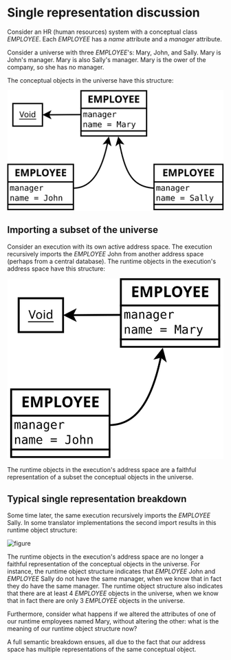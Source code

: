 # Single representation discussion

Consider an HR (human resources) system with a conceptual class *EMPLOYEE*.
Each *EMPLOYEE* has a *name* attribute and a *manager* attribute.

Consider a universe with three *EMPLOYEE*'s: Mary, John, and Sally. Mary is
John's manager. Mary is also Sally's manager. Mary is the ower of the company,
so she has no manager.

The conceptual objects in the universe have this structure:

![figure](6204abe8-7714-4bc2-b942-b09d2e2080f9.svg)

## Importing a subset of the universe

Consider an execution with its own active address space. The execution
recursively imports the *EMPLOYEE* John from another address space (perhaps
from a central database). The runtime objects in the execution's address space
have this structure:

![figure](74827304-3a32-4c6f-8af4-14d08c506e8e.svg)

The runtime objects in the execution's address space are a faithful
representation of a subset the conceptual objects in the universe.

## Typical single representation breakdown

Some time later, the same execution recursively imports the *EMPLOYEE* Sally.
In some translator implementations the second import results in this runtime
object structure:

![figure](15a49bf9-0bf2-4ec7-9f36-ca2fe21cbc82)

The runtime objects in the execution's address space are no longer a faithful
representation of the conceptual objects in the universe. For instance, the
runtime object structure indicates that *EMPLOYEE* John and *EMPLOYEE* Sally do
not have the same manager, when we know that in fact they do have the same
manager. The runtime object structure also indicates that there are at least 4
*EMPLOYEE* objects in the universe, when we know that in fact there are only 3
*EMPLOYEE* objects in the universe.

Furthermore, consider what happens if we altered the attributes of one of our
runtime employees named Mary, without altering the other: what is the meaning
of our runtime object structure now?

A full semantic breakdown ensues, all due to the fact that our address space
has multiple representations of the same conceptual object.

